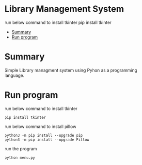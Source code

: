 # Library Management System


run below command to install tkinter
  pip install tkinter




- [Summary](#summary)
- [Run program](#run-program)

# Summary
Simple Library managment system using Pyhon as a programming language.

# Run program 

run below command to install tkinter
  
```
pip install tkinter
```

run below command to install pillow
  
```
python3 -m pip install --upgrade pip
python3 -m pip install --upgrade Pillow
```

run the program 

```
python menu.py
```
